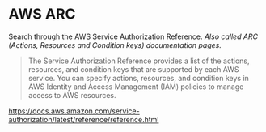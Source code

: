 # AWS ARC

Search through the AWS Service Authorization Reference.
*Also called ARC (Actions, Resources and Condition keys) documentation pages.*

> The Service Authorization Reference provides a list of the actions, resources, and condition keys that are supported by each AWS service. You can specify actions, resources, and condition keys in AWS Identity and Access Management (IAM) policies to manage access to AWS resources.

https://docs.aws.amazon.com/service-authorization/latest/reference/reference.html
